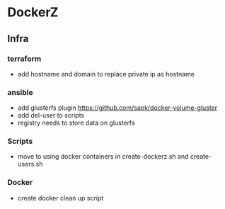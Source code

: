 # DockerZ

## Infra

### terraform

- add hostname and domain to replace private ip as hostname

### ansible

- add glusterfs plugin https://github.com/sapk/docker-volume-gluster
- add del-user to scripts
- registry needs to store data on glusterfs

### Scripts

- move to using docker containers in create-dockerz.sh and create-users.sh

### Docker
 
- create docker clean up script

